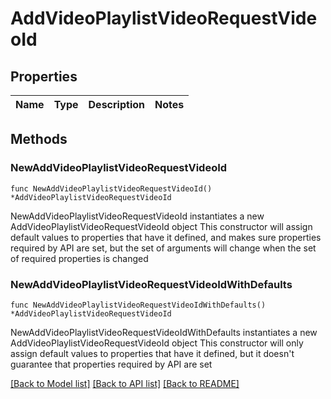 # AddVideoPlaylistVideoRequestVideoId

## Properties

Name | Type | Description | Notes
------------ | ------------- | ------------- | -------------

## Methods

### NewAddVideoPlaylistVideoRequestVideoId

`func NewAddVideoPlaylistVideoRequestVideoId() *AddVideoPlaylistVideoRequestVideoId`

NewAddVideoPlaylistVideoRequestVideoId instantiates a new AddVideoPlaylistVideoRequestVideoId object
This constructor will assign default values to properties that have it defined,
and makes sure properties required by API are set, but the set of arguments
will change when the set of required properties is changed

### NewAddVideoPlaylistVideoRequestVideoIdWithDefaults

`func NewAddVideoPlaylistVideoRequestVideoIdWithDefaults() *AddVideoPlaylistVideoRequestVideoId`

NewAddVideoPlaylistVideoRequestVideoIdWithDefaults instantiates a new AddVideoPlaylistVideoRequestVideoId object
This constructor will only assign default values to properties that have it defined,
but it doesn't guarantee that properties required by API are set


[[Back to Model list]](../README.md#documentation-for-models) [[Back to API list]](../README.md#documentation-for-api-endpoints) [[Back to README]](../README.md)


